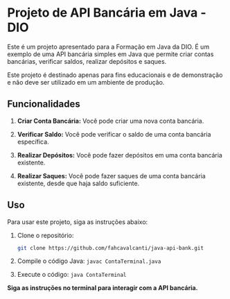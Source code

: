# Projeto de API Bancária em Java - DIO

Este é um projeto apresentado para a Formação em Java da DIO. É um exemplo de uma API bancária simples em Java que permite criar contas bancárias, verificar saldos, realizar depósitos e saques.

Este projeto é destinado apenas para fins educacionais e de demonstração e não deve ser utilizado em um ambiente de produção.

## Funcionalidades

1. **Criar Conta Bancária:** Você pode criar uma nova conta bancária.

2. **Verificar Saldo:** Você pode verificar o saldo de uma conta bancária específica.

3. **Realizar Depósitos:** Você pode fazer depósitos em uma conta bancária existente.

4. **Realizar Saques:** Você pode fazer saques de uma conta bancária existente, desde que haja saldo suficiente.

## Uso

Para usar este projeto, siga as instruções abaixo:

1. Clone o repositório:
   ```bash
   git clone https://github.com/fahcavalcanti/java-api-bank.git

2. Compile o código Java: ``javac ContaTerminal.java``

3. Execute o código: ``java ContaTerminal``
  
**Siga as instruções no terminal para interagir com a API bancária.**

